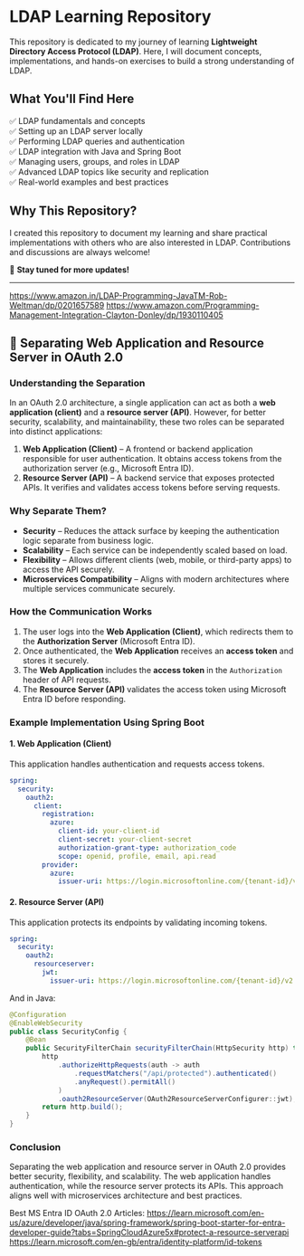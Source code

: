 # **LDAP Learning Repository**  

This repository is dedicated to my journey of learning **Lightweight Directory Access Protocol (LDAP)**. Here, I will document concepts, implementations, and hands-on exercises to build a strong understanding of LDAP.  

## **What You'll Find Here**  
✅ LDAP fundamentals and concepts  
✅ Setting up an LDAP server locally  
✅ Performing LDAP queries and authentication  
✅ LDAP integration with Java and Spring Boot  
✅ Managing users, groups, and roles in LDAP  
✅ Advanced LDAP topics like security and replication  
✅ Real-world examples and best practices  

## **Why This Repository?**  
I created this repository to document my learning and share practical implementations with others who are also interested in LDAP. Contributions and discussions are always welcome!  

🚀 **Stay tuned for more updates!**  

---

https://www.amazon.in/LDAP-Programming-JavaTM-Rob-Weltman/dp/0201657589
https://www.amazon.com/Programming-Management-Integration-Clayton-Donley/dp/1930110405

## **🚀 Separating Web Application and Resource Server in OAuth 2.0**  

### **Understanding the Separation**  
In an OAuth 2.0 architecture, a single application can act as both a **web application (client)** and a **resource server (API)**. However, for better security, scalability, and maintainability, these two roles can be separated into distinct applications:  

1. **Web Application (Client)** – A frontend or backend application responsible for user authentication. It obtains access tokens from the authorization server (e.g., Microsoft Entra ID).  
2. **Resource Server (API)** – A backend service that exposes protected APIs. It verifies and validates access tokens before serving requests.  

### **Why Separate Them?**  
- **Security** – Reduces the attack surface by keeping the authentication logic separate from business logic.  
- **Scalability** – Each service can be independently scaled based on load.  
- **Flexibility** – Allows different clients (web, mobile, or third-party apps) to access the API securely.  
- **Microservices Compatibility** – Aligns with modern architectures where multiple services communicate securely.  

### **How the Communication Works**  
1. The user logs into the **Web Application (Client)**, which redirects them to the **Authorization Server** (Microsoft Entra ID).  
2. Once authenticated, the **Web Application** receives an **access token** and stores it securely.  
3. The **Web Application** includes the **access token** in the `Authorization` header of API requests.  
4. The **Resource Server (API)** validates the access token using Microsoft Entra ID before responding.  

### **Example Implementation Using Spring Boot**  
#### **1. Web Application (Client)**
This application handles authentication and requests access tokens.  

```yaml
spring:
  security:
    oauth2:
      client:
        registration:
          azure:
            client-id: your-client-id
            client-secret: your-client-secret
            authorization-grant-type: authorization_code
            scope: openid, profile, email, api.read
        provider:
          azure:
            issuer-uri: https://login.microsoftonline.com/{tenant-id}/v2.0
```

#### **2. Resource Server (API)**
This application protects its endpoints by validating incoming tokens.  

```yaml
spring:
  security:
    oauth2:
      resourceserver:
        jwt:
          issuer-uri: https://login.microsoftonline.com/{tenant-id}/v2.0
```

And in Java:  
```java
@Configuration
@EnableWebSecurity
public class SecurityConfig {
    @Bean
    public SecurityFilterChain securityFilterChain(HttpSecurity http) throws Exception {
        http
            .authorizeHttpRequests(auth -> auth
                .requestMatchers("/api/protected").authenticated()
                .anyRequest().permitAll()
            )
            .oauth2ResourceServer(OAuth2ResourceServerConfigurer::jwt);
        return http.build();
    }
}
```

### **Conclusion**  
Separating the web application and resource server in OAuth 2.0 provides better security, flexibility, and scalability. The web application handles authentication, while the resource server protects its APIs. This approach aligns well with microservices architecture and best practices.  

Best MS Entra ID OAuth 2.0 Articles:
https://learn.microsoft.com/en-us/azure/developer/java/spring-framework/spring-boot-starter-for-entra-developer-guide?tabs=SpringCloudAzure5x#protect-a-resource-serverapi
https://learn.microsoft.com/en-gb/entra/identity-platform/id-tokens
